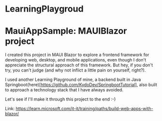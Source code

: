 # LearningPlaygroud

# MauiAppSample: MAUIBlazor project

I created this project in MAUI Blazor to explore a frontend framework for developing web, desktop, and mobile applications, even though I don't appreciate the structural approach of this framework. But hey, if you don't try, you can't judge (and why not inflict a little pain on yourself, right?).

I used another Learning Playground of mine, a backend built in Java Springboot(here)[https://github.com/KydoDev/SpringbootTutorial], also built to approach a technology stack that I have always avoided.

Let's see if I'll make it through this project to the end :-)


Link:
https://learn.microsoft.com/it-it/training/paths/build-web-apps-with-blazor/